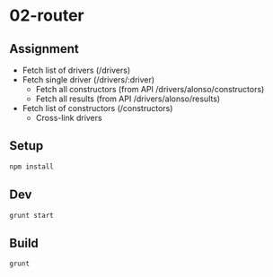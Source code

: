 # 02-router

## Assignment

* Fetch list of drivers (/drivers)
* Fetch single driver (/drivers/:driver)
  * Fetch all constructors (from API /drivers/alonso/constructors)
  * Fetch all results (from API /drivers/alonso/results)
* Fetch list of constructors (/constructors)
  * Cross-link drivers

## Setup

```bash
npm install
```

## Dev

```bash
grunt start
```

## Build

```bash
grunt
```

